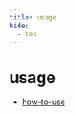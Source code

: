 ```yaml
---
title: usage
hide:
  - toc
---
```


# usage

- [how-to-use](/home/quickstart/data-library/how-to-use/)  
  <small></small>